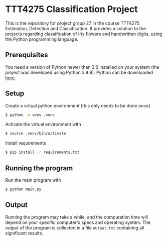 # TTT4275 Classification Project

This is the repository for project group 27 in the course TTT4275 Estimation, Detection and Classification.
It provides a solution to the projects regarding classification of Iris flowers and handwritten digits, using the Python programming language.

## Prerequisites

You need a version of Python newer than 3.6 installed on your system 
(the project was developed using Python 3.8.9). 
Python can be downloaded [here](https://www.python.org/downloads/).

## Setup

Create a virtual python environment (this only needs to be done once)
```bash
$ python -m venv .venv
```

Activate the virtual environment with
```bash
$ source .venv/bin/activate
```

Install requirements
```bash
$ pip install -r requirements.txt
```

## Running the program

Run the main program with
```bash
$ python main.py
```

## Output

Running the program may take a while, and the computation time will depend on 
your specific computer's specs and operating system.
The output of the program is collected in a file `output.txt` containing
all significant results.
